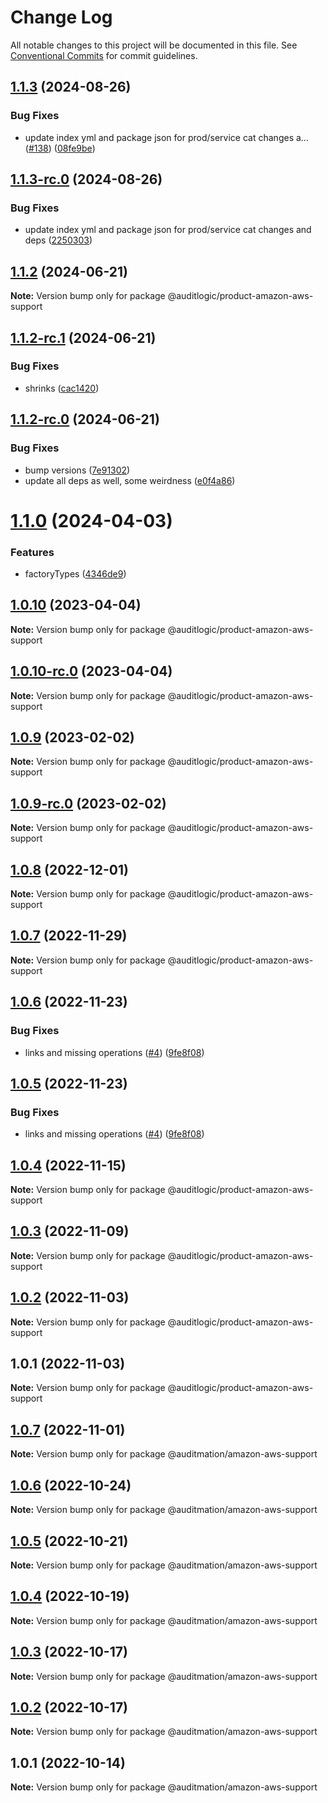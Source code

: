 # Change Log

All notable changes to this project will be documented in this file.
See [Conventional Commits](https://conventionalcommits.org) for commit guidelines.

## [1.1.3](https://github.com/auditlogic/product/compare/@auditlogic/product-amazon-aws-support@1.1.2...@auditlogic/product-amazon-aws-support@1.1.3) (2024-08-26)


### Bug Fixes

* update index yml and package json for prod/service cat changes a… ([#138](https://github.com/auditlogic/product/issues/138)) ([08fe9be](https://github.com/auditlogic/product/commit/08fe9beb1c8457462a19bc69caa02e6212d97e1a))





## [1.1.3-rc.0](https://github.com/auditlogic/product/compare/@auditlogic/product-amazon-aws-support@1.1.2...@auditlogic/product-amazon-aws-support@1.1.3-rc.0) (2024-08-26)


### Bug Fixes

* update index yml and package json for prod/service cat changes and deps ([2250303](https://github.com/auditlogic/product/commit/225030363a363608240135b7ebed386b28f01e4b))





## [1.1.2](https://github.com/auditlogic/product/compare/@auditlogic/product-amazon-aws-support@1.1.2-rc.1...@auditlogic/product-amazon-aws-support@1.1.2) (2024-06-21)

**Note:** Version bump only for package @auditlogic/product-amazon-aws-support





## [1.1.2-rc.1](https://github.com/auditlogic/product/compare/@auditlogic/product-amazon-aws-support@1.1.2-rc.0...@auditlogic/product-amazon-aws-support@1.1.2-rc.1) (2024-06-21)


### Bug Fixes

* shrinks ([cac1420](https://github.com/auditlogic/product/commit/cac14200fefcd8183ab69fe89a47bd3f70f563e9))





## [1.1.2-rc.0](https://github.com/auditlogic/product/compare/@auditlogic/product-amazon-aws-support@1.1.0...@auditlogic/product-amazon-aws-support@1.1.2-rc.0) (2024-06-21)


### Bug Fixes

* bump versions ([7e91302](https://github.com/auditlogic/product/commit/7e913023b8b312150ed7762c32fbbe616be71de5))
* update all deps as well, some weirdness ([e0f4a86](https://github.com/auditlogic/product/commit/e0f4a864714e2d3de6bbf3da014d5312fe53be2f))





# [1.1.0](https://github.com/auditlogic/product/compare/@auditlogic/product-amazon-aws-support@1.0.10...@auditlogic/product-amazon-aws-support@1.1.0) (2024-04-03)


### Features

* factoryTypes ([4346de9](https://github.com/auditlogic/product/commit/4346de92693aee892fccf725338ffc7b80ab182b))





## [1.0.10](https://github.com/auditlogic/product/compare/@auditlogic/product-amazon-aws-support@1.0.9...@auditlogic/product-amazon-aws-support@1.0.10) (2023-04-04)

**Note:** Version bump only for package @auditlogic/product-amazon-aws-support





## [1.0.10-rc.0](https://github.com/auditlogic/product/compare/@auditlogic/product-amazon-aws-support@1.0.9...@auditlogic/product-amazon-aws-support@1.0.10-rc.0) (2023-04-04)

**Note:** Version bump only for package @auditlogic/product-amazon-aws-support





## [1.0.9](https://github.com/auditlogic/product/compare/@auditlogic/product-amazon-aws-support@1.0.8...@auditlogic/product-amazon-aws-support@1.0.9) (2023-02-02)

**Note:** Version bump only for package @auditlogic/product-amazon-aws-support





## [1.0.9-rc.0](https://github.com/auditlogic/product/compare/@auditlogic/product-amazon-aws-support@1.0.8...@auditlogic/product-amazon-aws-support@1.0.9-rc.0) (2023-02-02)

**Note:** Version bump only for package @auditlogic/product-amazon-aws-support





## [1.0.8](https://github.com/auditlogic/product/compare/@auditlogic/product-amazon-aws-support@1.0.7...@auditlogic/product-amazon-aws-support@1.0.8) (2022-12-01)

**Note:** Version bump only for package @auditlogic/product-amazon-aws-support





## [1.0.7](https://github.com/auditlogic/product/compare/@auditlogic/product-amazon-aws-support@1.0.6...@auditlogic/product-amazon-aws-support@1.0.7) (2022-11-29)

**Note:** Version bump only for package @auditlogic/product-amazon-aws-support





## [1.0.6](https://github.com/auditlogic/product/compare/@auditlogic/product-amazon-aws-support@1.0.4...@auditlogic/product-amazon-aws-support@1.0.6) (2022-11-23)


### Bug Fixes

* links and missing operations ([#4](https://github.com/auditlogic/product/issues/4)) ([9fe8f08](https://github.com/auditlogic/product/commit/9fe8f08fe7c57fdb79f991ac35bd6ac2e7dcad38))





## [1.0.5](https://github.com/auditlogic/product/compare/@auditlogic/product-amazon-aws-support@1.0.4...@auditlogic/product-amazon-aws-support@1.0.5) (2022-11-23)


### Bug Fixes

* links and missing operations ([#4](https://github.com/auditlogic/product/issues/4)) ([9fe8f08](https://github.com/auditlogic/product/commit/9fe8f08fe7c57fdb79f991ac35bd6ac2e7dcad38))





## [1.0.4](https://github.com/auditlogic/product/compare/@auditlogic/product-amazon-aws-support@1.0.3...@auditlogic/product-amazon-aws-support@1.0.4) (2022-11-15)

**Note:** Version bump only for package @auditlogic/product-amazon-aws-support





## [1.0.3](https://github.com/auditlogic/product/compare/@auditlogic/product-amazon-aws-support@1.0.2...@auditlogic/product-amazon-aws-support@1.0.3) (2022-11-09)

**Note:** Version bump only for package @auditlogic/product-amazon-aws-support





## [1.0.2](https://github.com/auditlogic/product/compare/@auditlogic/product-amazon-aws-support@1.0.1...@auditlogic/product-amazon-aws-support@1.0.2) (2022-11-03)

**Note:** Version bump only for package @auditlogic/product-amazon-aws-support





## 1.0.1 (2022-11-03)

**Note:** Version bump only for package @auditlogic/product-amazon-aws-support





## [1.0.7](https://github.com/auditmation/store-content/compare/@auditmation/amazon-aws-support@1.0.6...@auditmation/amazon-aws-support@1.0.7) (2022-11-01)

**Note:** Version bump only for package @auditmation/amazon-aws-support





## [1.0.6](https://github.com/auditmation/store-content/compare/@auditmation/amazon-aws-support@1.0.5...@auditmation/amazon-aws-support@1.0.6) (2022-10-24)

**Note:** Version bump only for package @auditmation/amazon-aws-support





## [1.0.5](https://github.com/auditmation/store-content/compare/@auditmation/amazon-aws-support@1.0.4...@auditmation/amazon-aws-support@1.0.5) (2022-10-21)

**Note:** Version bump only for package @auditmation/amazon-aws-support





## [1.0.4](https://github.com/auditmation/store-content/compare/@auditmation/amazon-aws-support@1.0.3...@auditmation/amazon-aws-support@1.0.4) (2022-10-19)

**Note:** Version bump only for package @auditmation/amazon-aws-support





## [1.0.3](https://github.com/auditmation/store-content/compare/@auditmation/amazon-aws-support@1.0.2...@auditmation/amazon-aws-support@1.0.3) (2022-10-17)

**Note:** Version bump only for package @auditmation/amazon-aws-support





## [1.0.2](https://github.com/auditmation/store-content/compare/@auditmation/amazon-aws-support@1.0.1...@auditmation/amazon-aws-support@1.0.2) (2022-10-17)

**Note:** Version bump only for package @auditmation/amazon-aws-support





## 1.0.1 (2022-10-14)

**Note:** Version bump only for package @auditmation/amazon-aws-support
